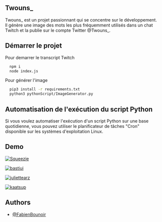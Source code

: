 
## Twouns_

Twouns_ est un projet passionnant qui se concentre sur le développement. Il génère une image des mots les plus fréquemment utilisés dans un chat Twitch et la publie sur le compte Twitter @Twouns_.



## Démarrer le projet

Pour demarrer le transcript Twitch

```bash
  npm i
  node index.js
```

Pour générer l'image

```bash
  pip3 install -r requirements.txt
  python3 pythonScript/ImageGenerator.py
```

## Automatisation de l'exécution du script Python

Si vous voulez automatiser l'exécution d'un script Python sur une base quotidienne, vous pouvez utiliser le planificateur de tâches "Cron" disponible sur les systèmes d'exploitation Linux.


## Demo

[![Squeezie](https://media.discordapp.net/attachments/1014101467126304798/1070084261631246537/squeezie-12_2022.png)](https://www.twitch.tv/squeezie)

[![bastiui](https://media.discordapp.net/attachments/1014101467126304798/1070084261366993057/bastiui-12_2022.png)](https://www.twitch.tv/bastiui)

[![juliettearz](https://media.discordapp.net/attachments/1014101467126304798/1070084261882900591/juliettearz-12_2022.png)](https://www.twitch.tv/juliettearz)

[![kaatsup](https://media.discordapp.net/attachments/1014101467126304798/1070084262138745003/kaatsup-12_2022.png?width=2408&height=1290)](https://www.twitch.tv/kaatsup)

## Authors

- [@FabienBounoir](https://www.github.com/FabienBounoir)


